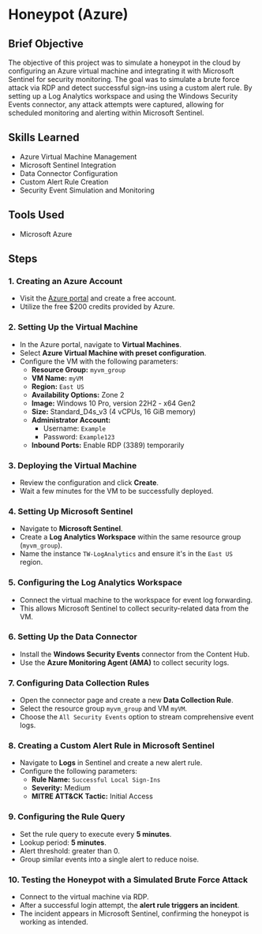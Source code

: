 # Honeypot (Azure)

## Brief Objective
The objective of this project was to simulate a honeypot in the cloud by configuring an Azure virtual machine and integrating it with Microsoft Sentinel for security monitoring. The goal was to simulate a brute force attack via RDP and detect successful sign-ins using a custom alert rule. By setting up a Log Analytics workspace and using the Windows Security Events connector, any attack attempts were captured, allowing for scheduled monitoring and alerting within Microsoft Sentinel.

## Skills Learned
- Azure Virtual Machine Management
- Microsoft Sentinel Integration
- Data Connector Configuration
- Custom Alert Rule Creation
- Security Event Simulation and Monitoring

## Tools Used
- Microsoft Azure

## Steps

### 1. Creating an Azure Account
- Visit the [Azure portal](https://azure.microsoft.com/) and create a free account.
- Utilize the free $200 credits provided by Azure.

### 2. Setting Up the Virtual Machine
- In the Azure portal, navigate to **Virtual Machines**.
- Select **Azure Virtual Machine with preset configuration**.
- Configure the VM with the following parameters:
  - **Resource Group:** `myvm_group`
  - **VM Name:** `myVM`
  - **Region:** `East US`
  - **Availability Options:** Zone 2
  - **Image:** Windows 10 Pro, version 22H2 - x64 Gen2
  - **Size:** Standard_D4s_v3 (4 vCPUs, 16 GiB memory)
  - **Administrator Account:**
    - Username: `Example`
    - Password: `Example123`
  - **Inbound Ports:** Enable RDP (3389) temporarily

### 3. Deploying the Virtual Machine
- Review the configuration and click **Create**.
- Wait a few minutes for the VM to be successfully deployed.

### 4. Setting Up Microsoft Sentinel
- Navigate to **Microsoft Sentinel**.
- Create a **Log Analytics Workspace** within the same resource group (`myvm_group`).
- Name the instance `TW-LogAnalytics` and ensure it's in the `East US` region.

### 5. Configuring the Log Analytics Workspace
- Connect the virtual machine to the workspace for event log forwarding.
- This allows Microsoft Sentinel to collect security-related data from the VM.

### 6. Setting Up the Data Connector
- Install the **Windows Security Events** connector from the Content Hub.
- Use the **Azure Monitoring Agent (AMA)** to collect security logs.

### 7. Configuring Data Collection Rules
- Open the connector page and create a new **Data Collection Rule**.
- Select the resource group `myvm_group` and VM `myVM`.
- Choose the `All Security Events` option to stream comprehensive event logs.

### 8. Creating a Custom Alert Rule in Microsoft Sentinel
- Navigate to **Logs** in Sentinel and create a new alert rule.
- Configure the following parameters:
  - **Rule Name:** `Successful Local Sign-Ins`
  - **Severity:** Medium
  - **MITRE ATT&CK Tactic:** Initial Access

### 9. Configuring the Rule Query
- Set the rule query to execute every **5 minutes**.
- Lookup period: **5 minutes**.
- Alert threshold: greater than 0.
- Group similar events into a single alert to reduce noise.

### 10. Testing the Honeypot with a Simulated Brute Force Attack
- Connect to the virtual machine via RDP.
- After a successful login attempt, the **alert rule triggers an incident**.
- The incident appears in Microsoft Sentinel, confirming the honeypot is working as intended.
